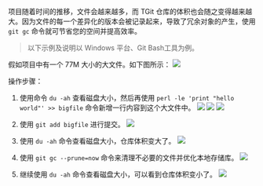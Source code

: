 项目随着时间的推移，文件会越来越多，而 TGit 仓库的体积也会随之变得越来越大。因为文件的每一个差异化的版本会被记录起来，导致了冗余对象的产生，使用 `git gc` 命令就可节省您的空间并提高效率。

> 以下示例及说明以 Windows 平台、Git Bash工具为例。

假如项目中有一个 77M 大小的大文件。如下图所示：
![](http://imgcache.tcecqpoc.fsphere.cn/image/mc.qcloudimg.com/static/img/9bdb7c4fa06d50b5ca7ee4eddb5310ac/2017-09-04_105735.png)

操作步骤：

1. 使用命令 `du -ah` 查看磁盘大小，然后再使用 `perl -le 'print "hello world"' >> bigfile` 命令新增一行内容到这个大文件中。
![](http://imgcache.tcecqpoc.fsphere.cn/image/mc.qcloudimg.com/static/img/197000bb85bdd266688d80878fa546d1/2017-09-04_110710.png)
![](http://imgcache.tcecqpoc.fsphere.cn/image/mc.qcloudimg.com/static/img/42a9e57ec65eec20964c59258418e2ad/2017-09-04_114221.png)
![](http://imgcache.tcecqpoc.fsphere.cn/image/mc.qcloudimg.com/static/img/7ce32be8f9f17ffd083ac785cb97079f/2017-09-04_110453.png)

2. 使用 `git add bigfile` 进行提交。
![](http://imgcache.tcecqpoc.fsphere.cn/image/mc.qcloudimg.com/static/img/6ccbadba5e250b743cdd3069085d2978/2017-09-04_111803.png)

3. 使用 `du -ah` 命令查看磁盘大小，仓库体积变大了。
![](http://imgcache.tcecqpoc.fsphere.cn/image/mc.qcloudimg.com/static/img/aec370bd7e810f1cc0bf1203373c1802/2017-09-04_110627.png)

4. 使用 `git gc --prune=now` 命令来清理不必要的文件并优化本地存储库。
![](http://imgcache.tcecqpoc.fsphere.cn/image/mc.qcloudimg.com/static/img/2b4bb399562c015ffc26f5082f3bfbfe/2017-09-04_110959.png)

5. 继续使用 `du -ah` 命令查看磁盘大小，可以看到仓库体积变小了。
![](http://imgcache.tcecqpoc.fsphere.cn/image/mc.qcloudimg.com/static/img/5c694e69d4c81475d8f9847de4e5ea89/2017-09-04_111116.png)